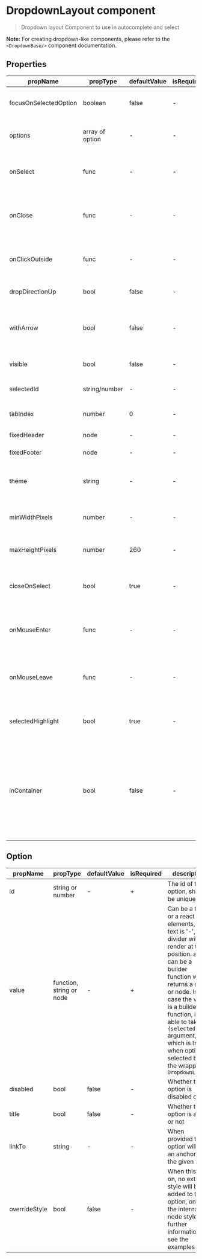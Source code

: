 # DropdownLayout component

> Dropdown layout Component to use in autocomplete and select

**Note:** For creating dropdown-like components, please refer to the `<DropdownBase/>` component
documentation.

## Properties

| propName | propType | defaultValue | isRequired | description |
|----------|----------|--------------|------------|-------------|
| focusOnSelectedOption | boolean | false | - | should dropdown automatically scroll to selected option |
| options | array of option | - | - | Array of Option objects that will be render to the list |
| onSelect | func | - | - | Callback function called whenever the user selects a different option in the list |
| onClose | func | - | - | Callback function called whenever the user press escape or click outside the component |
| onClickOutside | func | - | - | Callback function called whenever the user click outside the component |
| dropDirectionUp | bool | false | - | Whether the component opens up or down |
| withArrow | bool | false | - | Whether the component has a pointing arrow to the top by default or bottom for dropDirectionUp |
| visible | bool | false | - | Should show or hide the component |
| selectedId | string/number | - | - | The id of the selected option in the list |
| tabIndex| number | 0 | - | Specifies the tab order of the component |
| fixedHeader | node | - | - | A fixed header to the list |
| fixedFooter | node | - | - | A fixed footer to the list |
| theme | string | - | - | The theme of the dropdown. currently only 'b2b' theme is supported |
| minWidthPixels | number | - | - | Set the min width of the dropdownLayout in pixels |
| maxHeightPixels | number | 260 | - | Set the max height of the dropdownLayout in pixels |
| closeOnSelect | bool | true | - | Will preventDefault of the event when pressing the tab key|
| onMouseEnter | func | - | - | Callback function called whenever the user entered with the mouse to the dropdown layout|
| onMouseLeave | func | - | - | Callback function called whenever the user exited with the mouse from the dropdown layout|
| selectedHighlight | bool | true | - | Whether the selected option will be highlighted when dropdown reopened|
| inContainer | bool | false | - | Whether the `<DropdownLayout/>` is in a container component. If `true`, some styles such as shadows, positioning and padding will be *disabled*, meaning the container component is responsible for these styles. |

## Option

| propName | propType | defaultValue | isRequired | description |
|----------|----------|--------------|------------|-------------|
| id | string or number | - | + | The id of the option, should be unique |
| value | function, string or node | - | + | Can be a text or a react elements, if text is '-', a divider will render at that position. also, can be a builder function which returns a string or node. In case the value is a builder function, it able to take `{selected}` argument, which is true when option is selected by the wrapping `DropdownLayout` |
| disabled | bool | false | - | Whether this option is disabled or not |
| title | bool | false | - | Whether this option is a title or not |
| linkTo | string | - | - | When provided the option will be an anchor to the given value |
| overrideStyle | bool | false | - | When this is on, no external style will be added to this option, only the internal node style, for further information see the examples |
